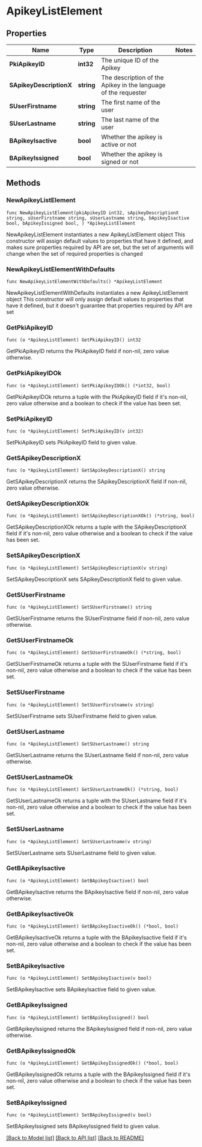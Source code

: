 # ApikeyListElement

## Properties

Name | Type | Description | Notes
------------ | ------------- | ------------- | -------------
**PkiApikeyID** | **int32** | The unique ID of the Apikey | 
**SApikeyDescriptionX** | **string** | The description of the Apikey in the language of the requester | 
**SUserFirstname** | **string** | The first name of the user | 
**SUserLastname** | **string** | The last name of the user | 
**BApikeyIsactive** | **bool** | Whether the apikey is active or not | 
**BApikeyIssigned** | **bool** | Whether the apikey is signed or not | 

## Methods

### NewApikeyListElement

`func NewApikeyListElement(pkiApikeyID int32, sApikeyDescriptionX string, sUserFirstname string, sUserLastname string, bApikeyIsactive bool, bApikeyIssigned bool, ) *ApikeyListElement`

NewApikeyListElement instantiates a new ApikeyListElement object
This constructor will assign default values to properties that have it defined,
and makes sure properties required by API are set, but the set of arguments
will change when the set of required properties is changed

### NewApikeyListElementWithDefaults

`func NewApikeyListElementWithDefaults() *ApikeyListElement`

NewApikeyListElementWithDefaults instantiates a new ApikeyListElement object
This constructor will only assign default values to properties that have it defined,
but it doesn't guarantee that properties required by API are set

### GetPkiApikeyID

`func (o *ApikeyListElement) GetPkiApikeyID() int32`

GetPkiApikeyID returns the PkiApikeyID field if non-nil, zero value otherwise.

### GetPkiApikeyIDOk

`func (o *ApikeyListElement) GetPkiApikeyIDOk() (*int32, bool)`

GetPkiApikeyIDOk returns a tuple with the PkiApikeyID field if it's non-nil, zero value otherwise
and a boolean to check if the value has been set.

### SetPkiApikeyID

`func (o *ApikeyListElement) SetPkiApikeyID(v int32)`

SetPkiApikeyID sets PkiApikeyID field to given value.


### GetSApikeyDescriptionX

`func (o *ApikeyListElement) GetSApikeyDescriptionX() string`

GetSApikeyDescriptionX returns the SApikeyDescriptionX field if non-nil, zero value otherwise.

### GetSApikeyDescriptionXOk

`func (o *ApikeyListElement) GetSApikeyDescriptionXOk() (*string, bool)`

GetSApikeyDescriptionXOk returns a tuple with the SApikeyDescriptionX field if it's non-nil, zero value otherwise
and a boolean to check if the value has been set.

### SetSApikeyDescriptionX

`func (o *ApikeyListElement) SetSApikeyDescriptionX(v string)`

SetSApikeyDescriptionX sets SApikeyDescriptionX field to given value.


### GetSUserFirstname

`func (o *ApikeyListElement) GetSUserFirstname() string`

GetSUserFirstname returns the SUserFirstname field if non-nil, zero value otherwise.

### GetSUserFirstnameOk

`func (o *ApikeyListElement) GetSUserFirstnameOk() (*string, bool)`

GetSUserFirstnameOk returns a tuple with the SUserFirstname field if it's non-nil, zero value otherwise
and a boolean to check if the value has been set.

### SetSUserFirstname

`func (o *ApikeyListElement) SetSUserFirstname(v string)`

SetSUserFirstname sets SUserFirstname field to given value.


### GetSUserLastname

`func (o *ApikeyListElement) GetSUserLastname() string`

GetSUserLastname returns the SUserLastname field if non-nil, zero value otherwise.

### GetSUserLastnameOk

`func (o *ApikeyListElement) GetSUserLastnameOk() (*string, bool)`

GetSUserLastnameOk returns a tuple with the SUserLastname field if it's non-nil, zero value otherwise
and a boolean to check if the value has been set.

### SetSUserLastname

`func (o *ApikeyListElement) SetSUserLastname(v string)`

SetSUserLastname sets SUserLastname field to given value.


### GetBApikeyIsactive

`func (o *ApikeyListElement) GetBApikeyIsactive() bool`

GetBApikeyIsactive returns the BApikeyIsactive field if non-nil, zero value otherwise.

### GetBApikeyIsactiveOk

`func (o *ApikeyListElement) GetBApikeyIsactiveOk() (*bool, bool)`

GetBApikeyIsactiveOk returns a tuple with the BApikeyIsactive field if it's non-nil, zero value otherwise
and a boolean to check if the value has been set.

### SetBApikeyIsactive

`func (o *ApikeyListElement) SetBApikeyIsactive(v bool)`

SetBApikeyIsactive sets BApikeyIsactive field to given value.


### GetBApikeyIssigned

`func (o *ApikeyListElement) GetBApikeyIssigned() bool`

GetBApikeyIssigned returns the BApikeyIssigned field if non-nil, zero value otherwise.

### GetBApikeyIssignedOk

`func (o *ApikeyListElement) GetBApikeyIssignedOk() (*bool, bool)`

GetBApikeyIssignedOk returns a tuple with the BApikeyIssigned field if it's non-nil, zero value otherwise
and a boolean to check if the value has been set.

### SetBApikeyIssigned

`func (o *ApikeyListElement) SetBApikeyIssigned(v bool)`

SetBApikeyIssigned sets BApikeyIssigned field to given value.



[[Back to Model list]](../README.md#documentation-for-models) [[Back to API list]](../README.md#documentation-for-api-endpoints) [[Back to README]](../README.md)


